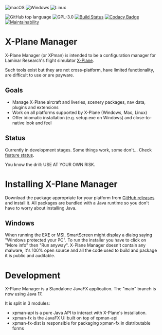 ![macOS](https://img.shields.io/badge/mac%20os-000000?style=for-the-badge&logo=macos&logoColor=white)
![Windows](https://img.shields.io/badge/Windows-0078D6?style=for-the-badge&logo=windows&logoColor=white)
![Linux](https://img.shields.io/badge/Linux-FCC624?style=for-the-badge&logo=linux&logoColor=black)

![GitHub top language](https://img.shields.io/github/languages/top/ogerardin/xpman)
![GPL-3.0](https://img.shields.io/github/license/ogerardin/xpman)
[![Build Status](https://circleci.com/gh/ogerardin/xpman/tree/java11.svg?style=shield)](https://app.circleci.com/pipelines/github/ogerardin/xpman?branch=java11)
[![Codacy Badge](https://app.codacy.com/project/badge/Grade/fd86ae4c0e164762babd6bf8059c02e7)](https://www.codacy.com/gh/ogerardin/xpman/dashboard?utm_source=github.com&amp;utm_medium=referral&amp;utm_content=ogerardin/xpman&amp;utm_campaign=Badge_Grade)
[![Maintainability](https://api.codeclimate.com/v1/badges/5844bbd3cdb4db2c2f7b/maintainability)](https://codeclimate.com/github/ogerardin/xpman/maintainability)

# X-Plane Manager
X-Plane Manager (or XPman) is intended to be a configuration manager for Laminar Research's flight simulator [X-Plane](https://www.x-plane.com/).

Such tools exist but they are not cross-platform, have limited functionality, are difficult to use or are payware.


## Goals 
- Manage X-Plane aircraft and liveries, scenery packages, nav data, plugins and extensions
- Work on all platforms supported by X-Plane (Windows, Mac, Linux)  
- Offer idiomatic installation (e.g. setup.exe on Windows) and close-to-native look and feel

## Status
Currently in development stages. Some things work, some don't... 
Check [feature status](https://github.com/ogerardin/xpman/blob/main/features.md).

You know the drill: USE AT YOUR OWN RISK.

# Installing X-Plane Manager
Download the package appropriate for your platform from [GitHub releases](https://github.com/ogerardin/xpman/releases) and install
it.
All packages are bundled with a Java runtime so you don't have to worry about installing Java.

## Windows
When running the EXE or MSI, SmartScreen might display a dialog saying "Windows protected your PC".
To run the installer you have to click on "More info" then "Run anyway". X-Plane Manager
doesn't contain any malware, it's 100% open source and all the code used to build and package it
is public and auditable.

# Development
X-Plane Manager is a Standalone JavaFX application. The "main" branch is now using Java 17. 

It is split in 3 modules:
- xpman-api is a pure Java API to interact with X-Plane's installation.
- xpman-fx is the JavaFX UI built on top of xpman-api
- xpman-fx-dist is responsible for packaging xpman-fx in distributable forms



